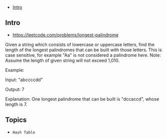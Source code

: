 - [Intro](#intro)

## Intro

- https://leetcode.com/problems/longest-palindrome

Given a string which consists of lowercase or uppercase letters, find the length of the longest palindromes that can be built with those letters.
This is case sensitive, for example "Aa" is not considered a palindrome here.
Note:
Assume the length of given string will not exceed 1,010.

Example: 

Input:
"abccccdd"

Output:
7

Explanation:
One longest palindrome that can be built is "dccaccd", whose length is 7.



## Topics

- `Hash Table`



